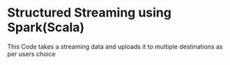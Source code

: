 # Structured Streaming using Spark(Scala)
This Code takes a streaming data and uploads it to multiple destinations as per users choice
